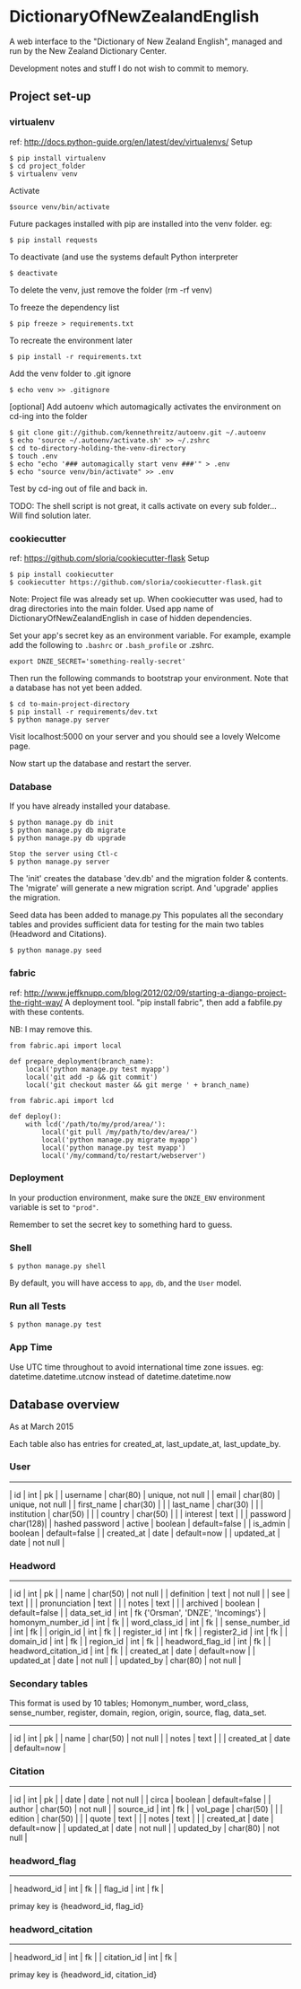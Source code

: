 # DictionaryOfNewZealandEnglish

A web interface to the "Dictionary of New Zealand English", managed and run by the New Zealand Dictionary Center.


Development notes and stuff I do not wish to commit to memory.


## Project set-up


### virtualenv
ref: http://docs.python-guide.org/en/latest/dev/virtualenvs/
Setup

    $ pip install virtualenv
    $ cd project_folder
    $ virtualenv venv

Activate

    $source venv/bin/activate

Future packages installed with pip are installed into the venv folder. eg:

    $ pip install requests

To deactivate (and use the systems default Python interpreter

    $ deactivate

To delete the venv, just remove the folder (rm -rf venv)

To freeze the dependency list

    $ pip freeze > requirements.txt

To recreate the environment later

    $ pip install -r requirements.txt

Add the venv folder to .git ignore 

    $ echo venv >> .gitignore

[optional] Add autoenv which automagically activates the environment on cd-ing into the folder

    $ git clone git://github.com/kennethreitz/autoenv.git ~/.autoenv
    $ echo 'source ~/.autoenv/activate.sh' >> ~/.zshrc
    $ cd to-directory-holding-the-venv-directory
    $ touch .env
    $ echo "echo '### automagically start venv ###'" > .env
    $ echo "source venv/bin/activate" >> .env

Test by cd-ing out of file and back in.

TODO: The shell script is not great, it calls activate on every sub folder... Will find solution later.


### cookiecutter
ref: https://github.com/sloria/cookiecutter-flask
Setup

    $ pip install cookiecutter
    $ cookiecutter https://github.com/sloria/cookiecutter-flask.git

Note: Project file was already set up. When cookiecutter was used, had to drag directories into the main folder. Used app name of DictionaryOfNewZealandEnglish in case of hidden dependencies.

Set your app's secret key as an environment variable. For example, example add the following to ``.bashrc`` or ``.bash_profile`` or .zshrc.

    export DNZE_SECRET='something-really-secret'

Then run the following commands to bootstrap your environment.
Note that a database has not yet been added.

    $ cd to-main-project-directory
    $ pip install -r requirements/dev.txt
    $ python manage.py server

Visit localhost:5000 on your server and you should see a lovely Welcome page.

Now start up the database and restart the server.

### Database
If you have already installed your database.

    $ python manage.py db init      
    $ python manage.py db migrate
    $ python manage.py db upgrade

    Stop the server using Ctl-c
    $ python manage.py server

The 'init' creates the database 'dev.db' and the migration folder & contents.
The 'migrate' will generate a new migration script.
And 'upgrade' applies the migration.

Seed data has been added to manage.py
This populates all the secondary tables and provides sufficient data for testing for the main two tables (Headword and Citations).

    $ python manage.py seed

### fabric
ref: http://www.jeffknupp.com/blog/2012/02/09/starting-a-django-project-the-right-way/
A deployment tool. "pip install fabric", then add a fabfile.py with these contents.

NB: I may remove this.

    from fabric.api import local

    def prepare_deployment(branch_name):
        local('python manage.py test myapp')
        local('git add -p && git commit')
        local('git checkout master && git merge ' + branch_name)

    from fabric.api import lcd

    def deploy():
        with lcd('/path/to/my/prod/area/'):
            local('git pull /my/path/to/dev/area/')
            local('python manage.py migrate myapp')
            local('python manage.py test myapp')
            local('/my/command/to/restart/webserver')


### Deployment

In your production environment, make sure the ``DNZE_ENV`` environment variable is set to ``"prod"``.

Remember to set the secret key to something hard to guess.

### Shell

    $ python manage.py shell

By default, you will have access to ``app``, ``db``, and the ``User`` model.


### Run all Tests

    $ python manage.py test

### App Time

Use UTC time throughout to avoid international time zone issues.
eg: datetime.datetime.utcnow instead of datetime.datetime.now


## Database overview
As at March 2015

Each table also has entries for created_at, last_update_at, last_update_by.

### User

------------------------------------------------------
| id                   | int      | pk               |
| username             | char(80) | unique, not null |
| email                | char(80) | unique, not null |
| first_name           | char(30) |                  |
| last_name            | char(30) |                  |
| institution          | char(50) |                  |
| country              | char(50) |                  |
| interest             | text     |                  |
| password             | char(128)|                  | hashed password
| active               | boolean  | default=false    |
| is_admin             | boolean  | default=false    |
| created_at           | date     | default=now      | 
| updated_at           | date     | not null         |


### Headword

---------------------------------------------------
| id                   | int      | pk            |
| name                 | char(50) | not null      |
| definition           | text     | not null      |
| see                  | text     |               |
| pronunciation        | text     |               |
| notes                | text     |               |
| archived             | boolean  | default=false |
| data_set_id          | int      | fk          {'Orsman', 'DNZE', 'Incomings'}
| homonym_number_id    | int      | fk            |
| word_class_id        | int      | fk            |
| sense_number_id      | int      | fk            |
| origin_id            | int      | fk            |
| register_id          | int      | fk            |
| register2_id         | int      | fk            |
| domain_id            | int      | fk            |
| region_id            | int      | fk            |
| headword_flag_id     | int      | fk            |
| headword_citation_id | int      | fk            |
| created_at           | date     | default=now   | 
| updated_at           | date     | not null      |
| updated_by           | char(80) | not null      |


### Secondary tables
This format is used by 10 tables; Homonym_number, word_class, sense_number, register, domain, region, origin, source, flag, data_set.

---------------------------------------------------
| id                   | int      | pk            |
| name                 | char(50) | not null      |
| notes                | text     |               |
| created_at           | date     | default=now   |


### Citation
---------------------------------------------------
| id                   | int      | pk            |
| date                 | date     | not null      |
| circa                | boolean  | default=false |
| author               | char(50) | not null      |
| source_id            | int      | fk            |
| vol_page             | char(50) |               |
| edition              | char(50) |               |
| quote                | text     |               |
| notes                | text     |               |
| created_at           | date     | default=now   |
| updated_at           | date     | not null      |
| updated_by           | char(80) | not null      |


### headword_flag
----------------------------------------------
| headword_id          | int      | fk       |
| flag_id              | int      | fk       |

  primay key is {headword_id, flag_id}

### headword_citation
----------------------------------------------
| headword_id          | int      | fk       |
| citation_id          | int      | fk       |

  primay key is {headword_id, citation_id}





